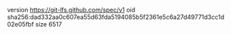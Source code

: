 version https://git-lfs.github.com/spec/v1
oid sha256:dad332aa0c607ea55d63fda5194085b5f2361e5c6a27d49771d3cc1d02e05fbf
size 6517
